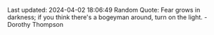 Last updated: 2024-04-02 18:06:49
Random Quote: Fear grows in darkness; if you think there's a bogeyman around, turn on the light. - Dorothy Thompson